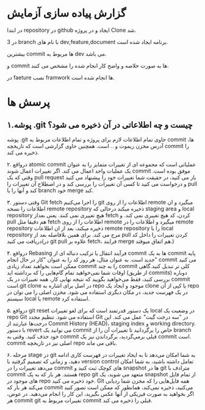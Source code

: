 # گزارش پیاده سازی آزمایش


در ابتدا repository در github ایجاد و در پروژه Clone شد.

در 3 branch با نام های dev,feature,document برنامه ایجاد شده است.

بیشترین commit ها مربوط به dev می باشد.

و commit ها به صورت خلاصه و واضح کار انجام شده را مشخص می کنند.

در faeture نصب framwork ها انجام شده است.


# پرسش ها

## ۱.پوشه .git چیست و چه اطلاعاتی در آن ذخیره می شود؟

 پوشه .git حاوی تمام اطلاعات لازم برای پروژه و تمام اطلاعات مربوط به commit ها، آدرس مخزن ریموت و .. است. همچنین حاوی گزارشی است که تاریخچه commit را ذخیره می کند.

۲. درواقع atomic commit عملیاتی است که مجموعه ای از تغییرات متمایز را به عنوان یک عملیات واحد اعمال می کند. اگر تغییرات اعمال شوند commit موفق بوده است.
وقتی که یک pull request باز می کنید، در حقیقت شما تغییرات خود را پیشنهاد می کنید و درخواست می کنید تا کسی آن تغییرات را بررسی کند و در اصطلاح آن تغییرات را pull کند و آنها را با branch خود merge کند.

۳. وقتی دستور Git fetch را اجرا می‌کنیم git اطلاعات را از روی remote میگیرد و ان اطلاعات را نسخه remote repository ذخیره میکند درحالی که staging area و local repository هیچ تغییری نمی کنند. یعنی بعداز fetch کردن، کد هیچ تغییری نمی کند.
و pull هم دقیقا مثل fetch  اطلاعات را از روی remote میگیرد و اطلاعات را در remote repository ذخیره میکند، بعد از ان اطلاعات remote repository را با local repository مرج می کند. برای همین بلافاصله بعد از pull کردن تغییرات را داخل کد دریافت می کنید(در git pull علاوه بر fetch، فرایند merge هم اتفاق میوفتد.)

۴. درواقع Rebasing فرآیند انتقال یا ترکیب دنباله ای از commit ها به یک commit پایه جدید است. به عنوان مثال، هر روز کد را به عنوان "کار در حال انجام" commit می کنید ممکن است بخواهید تعداد زیادی commit را به چند commit کلی تر تبدیل کنید.گاهی اوقات شما نمی‌خواهید تمام گام‌هایی را که برداشته‌ اید (از طریق commits) دوباره بررسی کنید، فقط می‌خواهید بگویید که نتیجه نهایی کار، همه تغییرات در یک commit است.git clone در اصل برای اشاره به repo موجود و ایجاد یک clone یا کپی از آن repo در یک فهرست جدید، در مکان دیگری استفاده می شود. مخزن اصلی را می توان در سیستم local یا remote استفاده کرد.

۵. درواقع git reset یک دستور قدرتمند است که برای لغو تغییرات local در وضعیت یک repo Git استفاده می شود. تنظیم مجدد Git در "سه درخت گیت" عمل می کند. این درخت‌ها عبارتند از Commit History (HEAD)، staging index و working directory.
با دستور revert می توانید یک commit خاص را برگردانید تا تغییرات آن را از branch خود حذف کنید.
وقتی به commit قبلی برمی‌گردید، برگرداندن نیز یک commit است. commit اصلی نیز در تاریخچه repo باقی می ماند.

۶. مرحله stage در git به شما امکان می‌دهد تا به ایجاد تغییرات در فهرست کاری ادامه دهید، و زمانی که تصمیم گرفتید با version control تعامل داشته باشید، به شما امکان می‌دهد تغییرات را در commit‌ های کوچک ثبت کنید و snapshot ها در git مترادف با commit هستند. هر بار که به یک repo git متعهد می شوید، یک snapshot از تمام فایل های موجود در repo خود ذخیره می کنید. Git همه فایل‌هایی را که مخزن شما ردیابی می‌کند هر بار که commit می‌کنید، ذخیره نمی‌کند، همانطور که ممکن است تصور کنید اگر بخواهید به صورت فیزیکی از آنها عکس بگیرید، این کار را انجام می‌دهید. در عوض، هر commit git تغییرات مربوط به commit قبلی را ذخیره می کند.